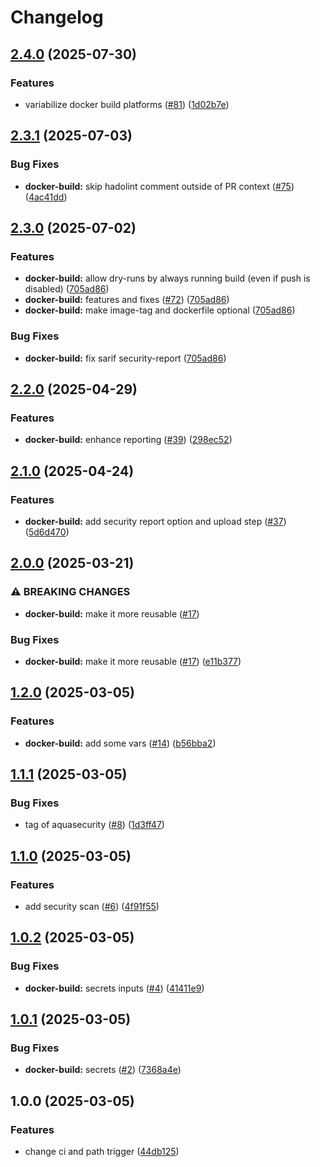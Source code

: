 # Changelog

## [2.4.0](https://github.com/iExecBlockchainComputing/github-actions-workflows/compare/docker-build-v2.3.1...docker-build-v2.4.0) (2025-07-30)


### Features

* variabilize docker build platforms ([#81](https://github.com/iExecBlockchainComputing/github-actions-workflows/issues/81)) ([1d02b7e](https://github.com/iExecBlockchainComputing/github-actions-workflows/commit/1d02b7ee6d75c7d88046ebf3dd51b969c2a651ae))

## [2.3.1](https://github.com/iExecBlockchainComputing/github-actions-workflows/compare/docker-build-v2.3.0...docker-build-v2.3.1) (2025-07-03)


### Bug Fixes

* **docker-build:** skip hadolint comment outside of PR context ([#75](https://github.com/iExecBlockchainComputing/github-actions-workflows/issues/75)) ([4ac41dd](https://github.com/iExecBlockchainComputing/github-actions-workflows/commit/4ac41dd0e87a61710ebc19303bc15ada656d9a12))

## [2.3.0](https://github.com/iExecBlockchainComputing/github-actions-workflows/compare/docker-build-v2.2.0...docker-build-v2.3.0) (2025-07-02)


### Features

* **docker-build:** allow dry-runs by always running build (even if push is disabled) ([705ad86](https://github.com/iExecBlockchainComputing/github-actions-workflows/commit/705ad866bb4d832f5246f09d92dafab21a87de63))
* **docker-build:** features and fixes ([#72](https://github.com/iExecBlockchainComputing/github-actions-workflows/issues/72)) ([705ad86](https://github.com/iExecBlockchainComputing/github-actions-workflows/commit/705ad866bb4d832f5246f09d92dafab21a87de63))
* **docker-build:** make image-tag and dockerfile optional ([705ad86](https://github.com/iExecBlockchainComputing/github-actions-workflows/commit/705ad866bb4d832f5246f09d92dafab21a87de63))


### Bug Fixes

* **docker-build:** fix sarif security-report ([705ad86](https://github.com/iExecBlockchainComputing/github-actions-workflows/commit/705ad866bb4d832f5246f09d92dafab21a87de63))

## [2.2.0](https://github.com/iExecBlockchainComputing/github-actions-workflows/compare/docker-build-v2.1.0...docker-build-v2.2.0) (2025-04-29)


### Features

* **docker-build:** enhance reporting ([#39](https://github.com/iExecBlockchainComputing/github-actions-workflows/issues/39)) ([298ec52](https://github.com/iExecBlockchainComputing/github-actions-workflows/commit/298ec521fe7ea48c81258dc259014b9182fa4cc3))

## [2.1.0](https://github.com/iExecBlockchainComputing/github-actions-workflows/compare/docker-build-v2.0.0...docker-build-v2.1.0) (2025-04-24)


### Features

* **docker-build:** add security report option and upload step ([#37](https://github.com/iExecBlockchainComputing/github-actions-workflows/issues/37)) ([5d6d470](https://github.com/iExecBlockchainComputing/github-actions-workflows/commit/5d6d470b30eb5be75ebb0c78b3477511bb9fa272))

## [2.0.0](https://github.com/iExecBlockchainComputing/github-actions-workflows/compare/docker-build-v1.2.0...docker-build-v2.0.0) (2025-03-21)


### ⚠ BREAKING CHANGES

* **docker-build:** make it more reusable ([#17](https://github.com/iExecBlockchainComputing/github-actions-workflows/issues/17))

### Bug Fixes

* **docker-build:** make it more reusable ([#17](https://github.com/iExecBlockchainComputing/github-actions-workflows/issues/17)) ([e11b377](https://github.com/iExecBlockchainComputing/github-actions-workflows/commit/e11b377b8ed53820151de5687ecac0b09c251810))

## [1.2.0](https://github.com/iExecBlockchainComputing/github-actions-workflows/compare/docker-build-v1.1.1...docker-build-v1.2.0) (2025-03-05)


### Features

* **docker-build:** add some vars ([#14](https://github.com/iExecBlockchainComputing/github-actions-workflows/issues/14)) ([b56bba2](https://github.com/iExecBlockchainComputing/github-actions-workflows/commit/b56bba2f4ae61f67bcb2a442a119855cdb4a133d))

## [1.1.1](https://github.com/iExecBlockchainComputing/github-actions-workflows/compare/docker-build-v1.1.0...docker-build-v1.1.1) (2025-03-05)


### Bug Fixes

* tag of aquasecurity ([#8](https://github.com/iExecBlockchainComputing/github-actions-workflows/issues/8)) ([1d3ff47](https://github.com/iExecBlockchainComputing/github-actions-workflows/commit/1d3ff475697b55b43dd42eb600d41cd42d8d0d37))

## [1.1.0](https://github.com/iExecBlockchainComputing/github-actions-workflows/compare/docker-build-v1.0.2...docker-build-v1.1.0) (2025-03-05)


### Features

* add security scan ([#6](https://github.com/iExecBlockchainComputing/github-actions-workflows/issues/6)) ([4f91f55](https://github.com/iExecBlockchainComputing/github-actions-workflows/commit/4f91f5525d8c7986d9aa1b1273ec229da39a7dec))

## [1.0.2](https://github.com/iExecBlockchainComputing/github-actions-workflows/compare/docker-build-v1.0.1...docker-build-v1.0.2) (2025-03-05)


### Bug Fixes

* **docker-build:** secrets inputs ([#4](https://github.com/iExecBlockchainComputing/github-actions-workflows/issues/4)) ([41411e9](https://github.com/iExecBlockchainComputing/github-actions-workflows/commit/41411e9b11230d6afad0fc8b2cf60b99154448d9))

## [1.0.1](https://github.com/iExecBlockchainComputing/github-actions-workflows/compare/docker-build-v1.0.0...docker-build-v1.0.1) (2025-03-05)


### Bug Fixes

* **docker-build:** secrets ([#2](https://github.com/iExecBlockchainComputing/github-actions-workflows/issues/2)) ([7368a4e](https://github.com/iExecBlockchainComputing/github-actions-workflows/commit/7368a4e617903a09e0b426d50d8b99abb7107bf9))

## 1.0.0 (2025-03-05)


### Features

* change ci and path trigger ([44db125](https://github.com/iExecBlockchainComputing/github-actions-workflows/commit/44db1257a68422bcec273a80f75173012cb30f56))
